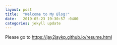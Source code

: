 ```yaml
---
layout: post
title:  "Welcome to My Blog!"
date:   2019-05-23 19:30:57 -0400
categories: jekyll update
---
```


Please go to <https://jay2jaykp.github.io/resume.html>